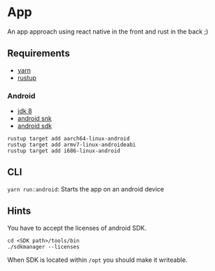 # App

An app approach using react native in the front and rust in the back ;)

## Requirements

- [yarn](https://yarnpkg.com/en/)
- [rustup](https://rustup.rs/)

### Android

- [jdk 8](https://aur.archlinux.org/packages/jdk8/)
- [android snk](https://aur.archlinux.org/packages/android-ndk/)
- [android sdk](https://aur.archlinux.org/packages/android-sdk/)

```
rustup target add aarch64-linux-android
rustup target add armv7-linux-androideabi
rustup target add i686-linux-android
```

## CLI

`yarn run:android`: Starts the app on an android device

## Hints

You have to accept the licenses of android SDK.
```
cd <SDK path>/tools/bin
./sdkmanager --licenses
```

When SDK is located within `/opt` you should make it writeable.
